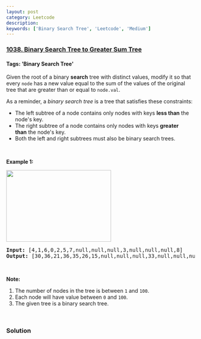 ```yaml
---
layout: post
category: Leetcode
description: 
keywords: ['Binary Search Tree', 'Leetcode', 'Medium']
---
```

### [1038. Binary Search Tree to Greater Sum Tree](https://leetcode.com/problems/binary-search-tree-to-greater-sum-tree)

#### Tags: 'Binary Search Tree'

<div class="content__u3I1 question-content__JfgR"><div><p>Given the root of a binary <strong>search</strong> tree with distinct values, modify it so that every <code>node</code> has a new value equal to the sum of the values of the original tree that are greater than or equal to <code>node.val</code>.</p>
<p>As a reminder, a <em>binary search tree</em> is a tree that satisfies these constraints:</p>
<ul>
<li>The left subtree of a node contains only nodes with keys <strong>less than</strong> the node's key.</li>
<li>The right subtree of a node contains only nodes with keys <strong>greater than</strong> the node's key.</li>
<li>Both the left and right subtrees must also be binary search trees.</li>
</ul>
<p> </p>
<p><strong>Example 1:</strong></p>
<p><strong><img alt="" src="https://assets.leetcode.com/uploads/2019/05/02/tree.png" style="width: 280px; height: 191px;"/></strong></p>
<pre><strong>Input: </strong><span id="example-input-1-1">[4,1,6,0,2,5,7,null,null,null,3,null,null,null,8]</span>
<strong>Output: </strong><span id="example-output-1">[30,36,21,36,35,26,15,null,null,null,33,null,null,null,8]</span>
</pre>
<div>
<p> </p>
</div>
<p><strong>Note:</strong></p>
<ol>
<li>The number of nodes in the tree is between <code>1</code> and <code>100</code>.</li>
<li>Each node will have value between <code>0</code> and <code>100</code>.</li>
<li>The given tree is a binary search tree.</li>
</ol>
<div>
<div>
<div> </div>
</div>
</div>
</div></div>

### Solution
